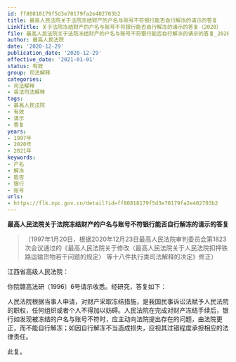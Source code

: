 ```yaml
---
id: ff80818179f5d3e70179fa2e402703b2
title: 最高人民法院关于法院冻结财产的户名与账号不符银行能否自行解冻的请示的答复
LinkTitle: 关于法院冻结财产的户名与账号不符银行能否自行解冻的请示的答复（2020）
file: 最高人民法院关于法院冻结财产的户名与账号不符银行能否自行解冻的请示的答复_20201229_ff80818179f5d3e70179fa2e402703b2.docx
author: 最高人民法院
date: '2020-12-29'
publication_date: '2020-12-29'
effective_date: '2021-01-01'
status: 有效
group: 司法解释
categories:
- 司法解释
- 高法司法解释
tags:
- 最高人民法院
- 有效
- 请示
- 答复
years:
- 1997年
- 2020年
- 2021年
keywords:
- 户名
- 解冻
- 能否
- 银行
- 账号
urls:
- https://flk.npc.gov.cn/detail?id=ff80818179f5d3e70179fa2e402703b2
---
```


**最高人民法院关于法院冻结财产的户名与账号不符银行能否自行解冻的请示的答复**

> （1997年1月20日，根据2020年12月23日最高人民法院审判委员会第1823次会议通过的《最高人民法院关于修改〈最高人民法院关于人民法院扣押铁路运输货物若干问题的规定〉
> 等十八件执行类司法解释的决定》修正）

江西省高级人民法院：

你院赣高法研〔1996〕6号请示收悉。经研究，答复如下：

人民法院根据当事人申请，对财产采取冻结措施，是我国民事诉讼法赋予人民法院的职权，任何组织或者个人不得加以妨碍。人民法院在完成对财产冻结手续后，银行如发现被冻结的户名与账号不符时，应主动向法院提出存在的问题，由法院更正，而不能自行解冻；如因自行解冻不当造成损失，应视其过错程度承担相应的法律责任。

此复。
